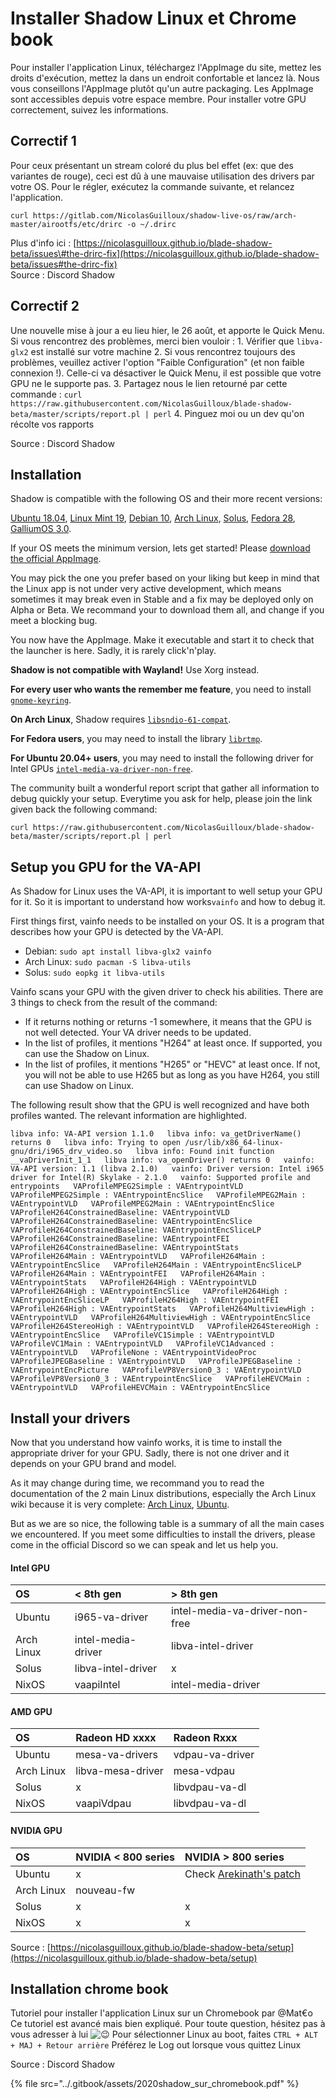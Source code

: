 # Installer Shadow Linux et Chrome book

Pour installer l'application Linux, téléchargez l'AppImage du site, mettez les droits d'exécution, mettez la dans un endroit confortable et lancez là. Nous vous conseillons l'AppImage plutôt qu'un autre packaging. Les AppImage sont accessibles depuis votre espace membre. Pour installer votre GPU correctement, suivez les informations.

## Correctif 1

  
Pour ceux présentant un stream coloré du plus bel effet \(ex: que des variantes de rouge\), ceci est dû à une mauvaise utilisation des drivers par votre OS. Pour le régler, exécutez la commande suivante, et relancez l'application.

```text
curl https://gitlab.com/NicolasGuilloux/shadow-live-os/raw/arch-master/airootfs/etc/drirc -o ~/.drirc
```

 Plus d'info ici : [https://nicolasguilloux.github.io/blade-shadow-beta/issues\#the-drirc-fix](https://nicolasguilloux.github.io/blade-shadow-beta/issues#the-drirc-fix)  
Source  : Discord Shadow

## Correctif 2

Une nouvelle mise à jour a eu lieu hier, le 26 août, et apporte le Quick Menu. Si vous rencontrez des problèmes, merci bien vouloir : 1. Vérifier que `libva-glx2` est installé sur votre machine 2. Si vous rencontrez toujours des problèmes, veuillez activer l'option "Faible Configuration" \(et non faible connexion !\). Celle-ci va désactiver le Quick Menu, il est possible que votre GPU ne le supporte pas. 3. Partagez nous le lien retourné par cette commande : `curl https://raw.githubusercontent.com/NicolasGuilloux/blade-shadow-beta/master/scripts/report.pl | perl` 4. Pinguez moi ou un dev qu'on récolte vos rapports  
  
Source  : Discord Shadow

## Installation

Shadow is compatible with the following OS and their more recent versions:

[Ubuntu 18.04](https://ubuntu.com/), [Linux Mint 19](https://www.linuxmint.com/), [Debian 10](https://www.debian.org/), [Arch Linux](https://www.archlinux.org/), [Solus](https://getsol.us/), [Fedora 28](https://getfedora.org/), [GalliumOS 3.0](https://galliumos.org/).

If your OS meets the minimum version, lets get started! Please [download the official AppImage](https://nicolasguilloux.github.io/blade-shadow-beta/index#appimage).

You may pick the one you prefer based on your liking but keep in mind that the Linux app is not under very active development, which means sometimes it may break even in Stable and a fix may be deployed only on Alpha or Beta. We recommand your to download them all, and change if you meet a blocking bug.

You now have the AppImage. Make it executable and start it to check that the launcher is here. Sadly, it is rarely click'n'play.

**Shadow is not compatible with Wayland!** Use Xorg instead.

**For every user who wants the remember me feature**, you need to install [`gnome-keyring`](https://wiki.archlinux.org/index.php/GNOME/Keyring).

**On Arch Linux**, Shadow requires [`libsndio-61-compat`](https://aur.archlinux.org/packages/libsndio-61-compat/).

**For Fedora users**, you may need to install the library [`librtmp`](https://pkgs.org/search/?q=librtmp).

**For Ubuntu 20.04+ users**, you may need to install the following driver for Intel GPUs [`intel-media-va-driver-non-free`](https://packages.ubuntu.com/search?keywords=intel-media-va-driver-non-free).

The community built a wonderful report script that gather all information to debug quickly your setup. Everytime you ask for help, please join the link given back the following command:

`curl https://raw.githubusercontent.com/NicolasGuilloux/blade-shadow-beta/master/scripts/report.pl | perl`

## Setup you GPU for the VA-API <a id="setup-you-gpu-for-the-va-api"></a>

As Shadow for Linux uses the VA-API, it is important to well setup your GPU for it. So it is important to understand how works`vainfo` and how to debug it.

First things first, vainfo needs to be installed on your OS. It is a program that describes how your GPU is detected by the VA-API.

* Debian: `sudo apt install libva-glx2 vainfo`
* Arch Linux: `sudo pacman -S libva-utils`
* Solus: `sudo eopkg it libva-utils`

Vainfo scans your GPU with the given driver to check his abilities. There are 3 things to check from the result of the command:

* If it returns nothing or returns -1 somewhere, it means that the GPU is not well detected. Your VA driver needs to be updated.
* In the list of profiles, it mentions "H264" at least once. If supported, you can use the Shadow on Linux.
* In the list of profiles, it mentions "H265" or "HEVC" at least once. If not, you will not be able to use H265 but as long as you have H264, you still can use Shadow on Linux.

The following result show that the GPU is well recognized and have both profiles wanted. The relevant information are highlighted.

`libva info: VA-API version 1.1.0  
libva info: va_getDriverName() returns 0  
libva info: Trying to open /usr/lib/x86_64-linux-gnu/dri/i965_drv_video.so  
libva info: Found init function __vaDriverInit_1_1  
libva info: va_openDriver() returns 0  
vainfo: VA-API version: 1.1 (libva 2.1.0)  
vainfo: Driver version: Intel i965 driver for Intel(R) Skylake - 2.1.0  
vainfo: Supported profile and entrypoints  
 VAProfileMPEG2Simple : VAEntrypointVLD  
 VAProfileMPEG2Simple : VAEntrypointEncSlice  
 VAProfileMPEG2Main : VAEntrypointVLD  
 VAProfileMPEG2Main : VAEntrypointEncSlice  
 VAProfileH264ConstrainedBaseline: VAEntrypointVLD  
 VAProfileH264ConstrainedBaseline: VAEntrypointEncSlice  
 VAProfileH264ConstrainedBaseline: VAEntrypointEncSliceLP  
 VAProfileH264ConstrainedBaseline: VAEntrypointFEI  
 VAProfileH264ConstrainedBaseline: VAEntrypointStats  
 VAProfileH264Main : VAEntrypointVLD  
 VAProfileH264Main : VAEntrypointEncSlice  
 VAProfileH264Main : VAEntrypointEncSliceLP  
 VAProfileH264Main : VAEntrypointFEI  
 VAProfileH264Main : VAEntrypointStats  
 VAProfileH264High : VAEntrypointVLD  
 VAProfileH264High : VAEntrypointEncSlice  
 VAProfileH264High : VAEntrypointEncSliceLP  
 VAProfileH264High : VAEntrypointFEI  
 VAProfileH264High : VAEntrypointStats  
 VAProfileH264MultiviewHigh : VAEntrypointVLD  
 VAProfileH264MultiviewHigh : VAEntrypointEncSlice  
 VAProfileH264StereoHigh : VAEntrypointVLD  
 VAProfileH264StereoHigh : VAEntrypointEncSlice  
 VAProfileVC1Simple : VAEntrypointVLD  
 VAProfileVC1Main : VAEntrypointVLD  
 VAProfileVC1Advanced : VAEntrypointVLD  
 VAProfileNone : VAEntrypointVideoProc  
 VAProfileJPEGBaseline : VAEntrypointVLD  
 VAProfileJPEGBaseline : VAEntrypointEncPicture  
 VAProfileVP8Version0_3 : VAEntrypointVLD  
 VAProfileVP8Version0_3 : VAEntrypointEncSlice  
 VAProfileHEVCMain : VAEntrypointVLD  
 VAProfileHEVCMain : VAEntrypointEncSlice`

## Install your drivers <a id="install-your-drivers"></a>

Now that you understand how vainfo works, it is time to install the appropriate driver for your GPU. Sadly, there is not one driver and it depends on your GPU brand and model.

As it may change during time, we recommand you to read the documentation of the 2 main Linux distributions, especially the Arch Linux wiki because it is very complete: [Arch Linux](https://wiki.archlinux.org/index.php/Hardware_video_acceleration#Installation), [Ubuntu](https://doc.ubuntu-fr.org/vaapi).

But as we are so nice, the following table is a summary of all the main cases we encountered. If you meet some difficulties to install the drivers, please come in the official Discord so we can speak and let us help you.

#### Intel GPU

| OS | &lt; 8th gen | &gt; 8th gen |
| :--- | :--- | :--- |
| Ubuntu | i965-va-driver | intel-media-va-driver-non-free |
| Arch Linux | intel-media-driver | libva-intel-driver |
| Solus | libva-intel-driver | x |
| NixOS | vaapiIntel | intel-media-driver |

#### AMD GPU

| OS | Radeon HD xxxx | Radeon Rxxx |
| :--- | :--- | :--- |
| Ubuntu | mesa-va-drivers | vdpau-va-driver |
| Arch Linux | libva-mesa-driver | mesa-vdpau |
| Solus | x | libvdpau-va-dl |
| NixOS | vaapiVdpau | libvdpau-va-dl |

#### NVIDIA GPU

| OS | NVIDIA &lt; 800 series | NVIDIA &gt; 800 series |
| :--- | :--- | :--- |
| Ubuntu | x | Check [Arekinath's patch](https://gitlab.com/aar642/libva-vdpau-driver) |
| Arch Linux | nouveau-fw |  |
| Solus | x | x |
| NixOS | x | x |



Source : [https://nicolasguilloux.github.io/blade-shadow-beta/setup](https://nicolasguilloux.github.io/blade-shadow-beta/setup)



## Installation chrome book

Tutoriel pour installer l'application Linux sur un Chromebook par @Mat€o Ce tutoriel est avancé mais bien expliqué. Pour toute question, hésitez pas à vous adresser à lui ![:wink:](https://discord.com/assets/2e41bfdeba797283ee9da9bb439c3ece.svg) Pour sélectionner Linux au boot, faites `CTRL + ALT + MAJ + Retour arrière` Préférez le Log out lorsque vous quittez Linux

Source : Discord Shadow

{% file src="../.gitbook/assets/2020shadow\_sur\_chromebook.pdf" %}

